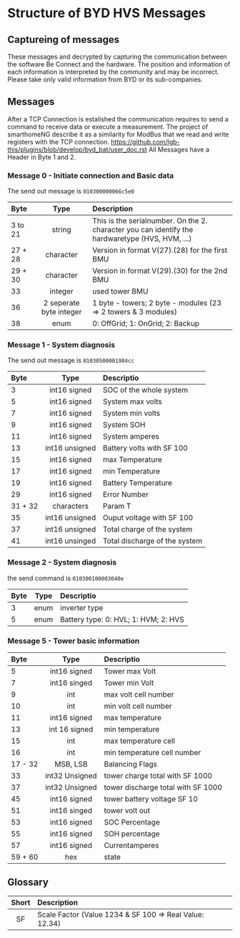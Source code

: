 # Structure of BYD HVS Messages

## Captureing of messages
These messages and decrypted by capturing the communication between the software Be Connect and the hardware. The position and information of each information is interpreted by the community and may be incorrect. Please take only valid information from BYD or its sub-companies.


## Messages

After a TCP Connection is estalished the communication requires to send a command to receive data or execute a measurement. The project of smarthomeNG describe it as a similarity for ModBus that we read and write registers with the TCP connection.
https://github.com/lgb-this/plugins/blob/develop/byd_bat/user_doc.rst
All Messages have a Header in Byte 1 and 2.

### Message 0 - Initiate connection and Basic data
The send out message is ```010300000066c5e0```

| Byte | Type | Description |
|:-- |:--:|:--|
| 3 to 21 | string | This is the serialnumber. On the 2. character you can identify the hardwaretype (HVS, HVM, ...) |
| 27 + 28 | character | Version in format V(27).(28) for the first BMU |
| 29 + 30 | character | Version in format V(29).(30) for the 2nd BMU |
| 33 | integer | used tower BMU |
| 36 | 2 seperate byte integer | 1 byte - towers; 2 byte - modules (23 => 2 towers & 3 modules) |
| 38 | enum | 0: OffGrid; 1: OnGrid; 2: Backup |

### Message 1 - System diagnosis
The send out message is ```01030500001984cc```

| Byte | Type | Descriptio |
|:-- |:--:|:--|
| 3 | int16 signed | SOC of the whole system |
| 5 | int16 signed | System max volts |
| 7 | int16 signed | System min volts |
| 9 | int16 signed | System SOH |
| 11 | int16 signed | System amperes |
| 13 | int16 unsigned | Battery volts with SF 100  |
| 15 | int16 signed | max Temperature |
| 17 | int16 signed | min Temperature |
| 19 | int16 signed | Battery Temperature |
| 29 | int16 signed | Error Number |
| 31 + 32 | characters | Param T |
| 35 | int16 unsigned | Ouput voltage with SF 100 |
| 37 | int16 unsigned | Total charge of the system |
| 41 | int16 unsinged | Total discharge of the system |

### Message 2 - System diagnosis
the send command is ```010300100003040e```

| Byte | Type | Descriptio |
|:-- |:--:|:--|
| 3 | enum | inverter type |
| 5 | enum | Battery type: 0: HVL; 1: HVM; 2: HVS |

### Message 5 - Tower basic information

| Byte | Type | Descriptio |
|:-- |:--:|:--|
| 5 | int16 signed | Tower max Volt |
| 7 | int16 singed | Tower min Volt |
| 9 | int | max volt cell number |
| 10 | int | min volt cell number |
| 11 | int16 signed | max temperature |
| 13 | int 16 signed | min temperature |
| 15 | int | max temperature cell |
| 16 | int | min temperature cell number |
| 17 - 32 | MSB, LSB | Balancing Flags |
| 33 | int32 Unsigned | tower charge total with SF 1000 |
| 37 | int32 Unsigned | tower discharge total with SF 1000 |
| 45 | int16 signed | tower battery voltage SF 10 |
| 51 | int16 singed | tower volt out |
| 53 | int16 signed | SOC Percentage |
| 55 | int16 signed | SOH percentage |
| 57 | int16 signed | Currentamperes |
| 59 + 60 | hex | state |

## Glossary
| Short | Description |
|:--:|:-- |
| SF | Scale Factor (Value 1234 & SF 100 => Real Value: 12.34) |